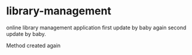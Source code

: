 # library-management
online library management application
first update by baby again
second update by baby.

Method created again